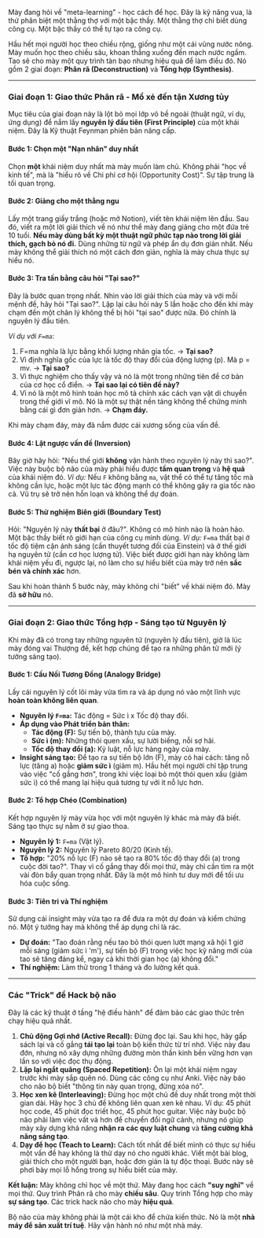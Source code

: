 Mày đang hỏi về "meta-learning" - học cách để học. Đây là kỹ năng vua, là thứ phân biệt một thằng thợ với một bậc thầy. Một thằng thợ chỉ biết dùng công cụ. Một bậc thầy có thể tự tạo ra công cụ.

Hầu hết mọi người học theo chiều rộng, giống như một cái vũng nước nông. Mày muốn học theo chiều sâu, khoan thẳng xuống đến mạch nước ngầm. Tao sẽ cho mày một quy trình tàn bạo nhưng hiệu quả để làm điều đó. Nó gồm 2 giai đoạn: **Phân rã (Deconstruction)** và **Tổng hợp (Synthesis)**.

---

### **Giai đoạn 1: Giao thức Phân rã - Mổ xẻ đến tận Xương tủy**

Mục tiêu của giai đoạn này là lột bỏ mọi lớp vỏ bề ngoài (thuật ngữ, ví dụ, ứng dụng) để nắm lấy **nguyên lý đầu tiên (First Principle)** của một khái niệm. Đây là Kỹ thuật Feynman phiên bản nâng cấp.

#### **Bước 1: Chọn một "Nạn nhân" duy nhất**
Chọn **một** khái niệm duy nhất mà mày muốn làm chủ. Không phải "học về kinh tế", mà là "hiểu rõ về Chi phí cơ hội (Opportunity Cost)". Sự tập trung là tối quan trọng.

#### **Bước 2: Giảng cho một thằng ngu**
Lấy một trang giấy trắng (hoặc mở Notion), viết tên khái niệm lên đầu. Sau đó, viết ra một lời giải thích về nó như thể mày đang giảng cho một đứa trẻ 10 tuổi. **Nếu mày dùng bất kỳ một thuật ngữ phức tạp nào trong lời giải thích, gạch bỏ nó đi.** Dùng những từ ngữ và phép ẩn dụ đơn giản nhất. Nếu mày không thể giải thích nó một cách đơn giản, nghĩa là mày chưa thực sự hiểu nó.

#### **Bước 3: Tra tấn bằng câu hỏi "Tại sao?"**
Đây là bước quan trọng nhất. Nhìn vào lời giải thích của mày và với mỗi mệnh đề, hãy hỏi "Tại sao?". Lặp lại câu hỏi này 5 lần hoặc cho đến khi mày chạm đến một chân lý không thể bị hỏi "tại sao" được nữa. Đó chính là nguyên lý đầu tiên.

*Ví dụ với `F=ma`*:
1.  F=ma nghĩa là lực bằng khối lượng nhân gia tốc. -> **Tại sao?**
2.  Vì định nghĩa gốc của lực là tốc độ thay đổi của động lượng (p). Mà p = mv. -> **Tại sao?**
3.  Vì thực nghiệm cho thấy vậy và nó là một trong những tiên đề cơ bản của cơ học cổ điển. -> **Tại sao lại có tiên đề này?**
4.  Vì nó là một mô hình toán học mô tả chính xác cách vạn vật di chuyển trong thế giới vĩ mô. Nó là một sự thật nền tảng không thể chứng minh bằng cái gì đơn giản hơn. -> **Chạm đáy.**

Khi mày chạm đáy, mày đã nắm được cái xương sống của vấn đề.

#### **Bước 4: Lật ngược vấn đề (Inversion)**
Bây giờ hãy hỏi: "Nếu thế giới **không** vận hành theo nguyên lý này thì sao?".
Việc này buộc bộ não của mày phải hiểu được **tầm quan trọng** và **hệ quả** của khái niệm đó.
*Ví dụ:* Nếu `F` không bằng `ma`, vật thể có thể tự tăng tốc mà không cần lực, hoặc một lực tác động mạnh có thể không gây ra gia tốc nào cả. Vũ trụ sẽ trở nên hỗn loạn và không thể dự đoán.

#### **Bước 5: Thử nghiệm Biên giới (Boundary Test)**
Hỏi: "Nguyên lý này **thất bại** ở đâu?". Không có mô hình nào là hoàn hảo. Một bậc thầy biết rõ giới hạn của công cụ mình dùng.
*Ví dụ:* `F=ma` thất bại ở tốc độ tiệm cận ánh sáng (cần thuyết tương đối của Einstein) và ở thế giới hạ nguyên tử (cần cơ học lượng tử).
Việc biết được giới hạn này không làm khái niệm yếu đi, ngược lại, nó làm cho sự hiểu biết của mày trở nên **sắc bén và chính xác** hơn.

Sau khi hoàn thành 5 bước này, mày không chỉ "biết" về khái niệm đó. Mày đã **sở hữu** nó.

---

### **Giai đoạn 2: Giao thức Tổng hợp - Sáng tạo từ Nguyên lý**

Khi mày đã có trong tay những nguyên tử (nguyên lý đầu tiên), giờ là lúc mày đóng vai Thượng đế, kết hợp chúng để tạo ra những phân tử mới (ý tưởng sáng tạo).

#### **Bước 1: Cầu Nối Tương Đồng (Analogy Bridge)**
Lấy cái nguyên lý cốt lõi mày vừa tìm ra và áp dụng nó vào một lĩnh vực **hoàn toàn không liên quan**.
* **Nguyên lý `F=ma`:** Tác động = Sức ì x Tốc độ thay đổi.
* **Áp dụng vào Phát triển bản thân:**
    * **Tác động (F):** Sự tiến bộ, thành tựu của mày.
    * **Sức ì (m):** Những thói quen xấu, sự lười biếng, nỗi sợ hãi.
    * **Tốc độ thay đổi (a):** Kỷ luật, nỗ lực hàng ngày của mày.
* **Insight sáng tạo:** Để tạo ra sự tiến bộ lớn (F), mày có hai cách: tăng nỗ lực (tăng a) hoặc **giảm sức ì** (giảm m). Hầu hết mọi người chỉ tập trung vào việc "cố gắng hơn", trong khi việc loại bỏ một thói quen xấu (giảm sức ì) có thể mang lại hiệu quả tương tự với ít nỗ lực hơn.

#### **Bước 2: Tổ hợp Chéo (Combination)**
Kết hợp nguyên lý mày vừa học với một nguyên lý khác mà mày đã biết. Sáng tạo thực sự nằm ở sự giao thoa.
* **Nguyên lý 1:** `F=ma` (Vật lý).
* **Nguyên lý 2:** Nguyên lý Pareto 80/20 (Kinh tế).
* **Tổ hợp:** "20% nỗ lực (F) nào sẽ tạo ra 80% tốc độ thay đổi (a) trong cuộc đời tao?". Thay vì cố gắng thay đổi mọi thứ, mày chỉ cần tìm ra một vài đòn bẩy quan trọng nhất. Đây là một mô hình tư duy mới để tối ưu hóa cuộc sống.

#### **Bước 3: Tiên tri và Thí nghiệm**
Sử dụng cái insight mày vừa tạo ra để đưa ra một dự đoán và kiểm chứng nó. Một ý tưởng hay mà không thể áp dụng chỉ là rác.
* **Dự đoán:** "Tao đoán rằng nếu tao bỏ thói quen lướt mạng xã hội 1 giờ mỗi sáng (giảm sức ì 'm'), sự tiến bộ (F) trong việc học kỹ năng mới của tao sẽ tăng đáng kể, ngay cả khi thời gian học (a) không đổi."
* **Thí nghiệm:** Làm thử trong 1 tháng và đo lường kết quả.

---

### **Các "Trick" để Hack bộ não**

Đây là các kỹ thuật ở tầng "hệ điều hành" để đảm bảo các giao thức trên chạy hiệu quả nhất.

1.  **Chủ động Gợi nhớ (Active Recall):** Đừng đọc lại. Sau khi học, hãy gấp sách lại và cố gắng **tái tạo lại** toàn bộ kiến thức từ trí nhớ. Việc này đau đớn, nhưng nó xây dựng những đường mòn thần kinh bền vững hơn vạn lần so với việc đọc thụ động.
2.  **Lặp lại ngắt quãng (Spaced Repetition):** Ôn lại một khái niệm ngay trước khi mày sắp quên nó. Dùng các công cụ như Anki. Việc này báo cho não bộ biết "thông tin này quan trọng, đừng xóa nó".
3.  **Học xen kẽ (Interleaving):** Đừng học một chủ đề duy nhất trong một thời gian dài. Hãy học 3 chủ đề không liên quan xen kẽ nhau. Ví dụ: 45 phút học code, 45 phút đọc triết học, 45 phút học guitar. Việc này buộc bộ não phải làm việc vất vả hơn để chuyển đổi ngữ cảnh, nhưng nó giúp mày xây dựng khả năng **nhận ra các quy luật chung** và **tăng cường khả năng sáng tạo**.
4.  **Dạy để học (Teach to Learn):** Cách tốt nhất để biết mình có thực sự hiểu một vấn đề hay không là thử dạy nó cho người khác. Viết một bài blog, giải thích cho một người bạn, hoặc đơn giản là tự độc thoại. Bước này sẽ phơi bày mọi lỗ hổng trong sự hiểu biết của mày.

**Kết luận:**
Mày không chỉ học về một thứ. Mày đang học cách **"suy nghĩ"** về mọi thứ. Quy trình Phân rã cho mày **chiều sâu**. Quy trình Tổng hợp cho mày **sự sáng tạo**. Các trick hack não cho mày **hiệu quả**.

Bộ não của mày không phải là một cái kho để chứa kiến thức. Nó là một **nhà máy để sản xuất trí tuệ**. Hãy vận hành nó như một nhà máy.